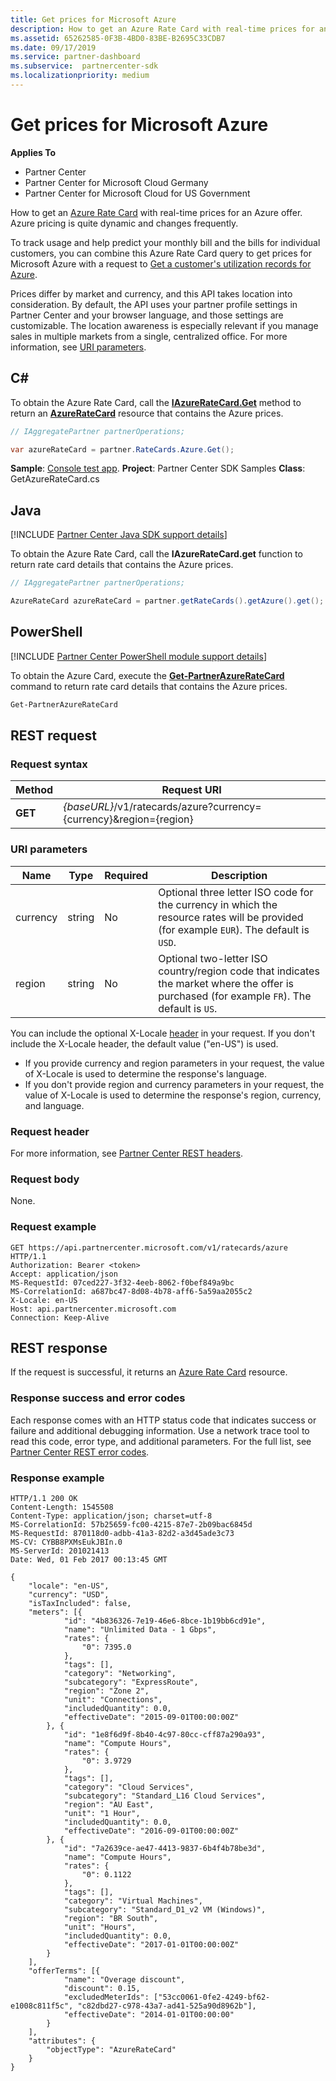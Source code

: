 ```yaml
---
title: Get prices for Microsoft Azure
description: How to get an Azure Rate Card with real-time prices for an Azure offer. Azure pricing is quite dynamic and changes frequently.
ms.assetid: 65262585-0F3B-4BD0-83BE-B2695C33CDB7
ms.date: 09/17/2019
ms.service: partner-dashboard
ms.subservice:  partnercenter-sdk
ms.localizationpriority: medium
---
```


# Get prices for Microsoft Azure

**Applies To**

- Partner Center
- Partner Center for Microsoft Cloud Germany
- Partner Center for Microsoft Cloud for US Government

How to get an [Azure Rate Card](azure-rate-card-resources.md) with real-time prices for an Azure offer. Azure pricing is quite dynamic and changes frequently.

To track usage and help predict your monthly bill and the bills for individual customers, you can combine this Azure Rate Card query to get prices for Microsoft Azure with a request to [Get a customer's utilization records for Azure](get-a-customer-s-utilization-record-for-azure.md).

Prices differ by market and currency, and this API takes location into consideration. By default, the API uses your partner profile settings in Partner Center and your browser language, and those settings are customizable. The location awareness is especially relevant if you manage sales in multiple markets from a single, centralized office. For more information, see [URI parameters](#uri-parameters).

## C\#

To obtain the Azure Rate Card, call the [**IAzureRateCard.Get**](https://docs.microsoft.com/dotnet/api/microsoft.store.partnercenter.ratecards.iazureratecard.get) method to return an [**AzureRateCard**](https://docs.microsoft.com/dotnet/api/microsoft.store.partnercenter.models.ratecards.azureratecard) resource that contains the Azure prices.

```csharp
// IAggregatePartner partnerOperations;

var azureRateCard = partner.RateCards.Azure.Get();
```

**Sample**: [Console test app](console-test-app.md). **Project**: Partner Center SDK Samples **Class**: GetAzureRateCard.cs

## Java

[!INCLUDE [Partner Center Java SDK support details](../includes/java-sdk-support.md)]

To obtain the Azure Rate Card, call the **IAzureRateCard.get** function to return rate card details that contains the Azure prices.

```java
// IAggregatePartner partnerOperations;

AzureRateCard azureRateCard = partner.getRateCards().getAzure().get();
```

## PowerShell

[!INCLUDE [Partner Center PowerShell module support details](../includes/powershell-module-support.md)]

To obtain the Azure Card, execute the [**Get-PartnerAzureRateCard**](https://github.com/Microsoft/Partner-Center-PowerShell/blob/master/docs/help/Get-PartnerAzureRateCard.md) command to return rate card details that contains the Azure prices.

```powershell
Get-PartnerAzureRateCard
```

## REST request

### Request syntax

| Method  | Request URI                                                        |
|---------|--------------------------------------------------------------------|
| **GET** | *{baseURL}*/v1/ratecards/azure?currency={currency}&region={region} |

### URI parameters

| Name     | Type   | Required | Description                                                                                                                                                                               |
|----------|--------|----------|-------------------------------------------------------------------------------------------------------------------------------------------------------------------------------------------|
| currency | string | No       | Optional three letter ISO code for the currency in which the resource rates will be provided (for example `EUR`). The default is `USD`. |
| region   | string | No       | Optional two-letter ISO country/region code that indicates the market where the offer is purchased (for example `FR`). The default is `US`.        |

You can include the optional X-Locale [header](headers.md#rest-request-headers) in your request. If you don't include the X-Locale header, the default value ("en-US") is used.

- If you provide currency and region parameters in your request, the value of X-Locale is used to determine the response's language.
- If you don't provide region and currency parameters in your request, the value of X-Locale is used to determine the response's region, currency, and language.

### Request header

For more information, see [Partner Center REST headers](headers.md).

### Request body

None.

### Request example

```http
GET https://api.partnercenter.microsoft.com/v1/ratecards/azure HTTP/1.1
Authorization: Bearer <token>
Accept: application/json
MS-RequestId: 07ced227-3f32-4eeb-8062-f0bef849a9bc
MS-CorrelationId: a687bc47-8d08-4b78-aff6-5a59aa2055c2
X-Locale: en-US
Host: api.partnercenter.microsoft.com
Connection: Keep-Alive
```

## REST response

If the request is successful, it returns an [Azure Rate Card](azure-rate-card-resources.md) resource.

### Response success and error codes

Each response comes with an HTTP status code that indicates success or failure and additional debugging information. Use a network trace tool to read this code, error type, and additional parameters. For the full list, see [Partner Center REST error codes](error-codes.md).

### Response example

```http
HTTP/1.1 200 OK
Content-Length: 1545508
Content-Type: application/json; charset=utf-8
MS-CorrelationId: 57b25659-fc00-4215-87e7-2b09bac6845d
MS-RequestId: 870118d0-adbb-41a3-82d2-a3d45ade3c73
MS-CV: CYBB8PXMsEukJBIn.0
MS-ServerId: 201021413
Date: Wed, 01 Feb 2017 00:13:45 GMT

{
    "locale": "en-US",
    "currency": "USD",
    "isTaxIncluded": false,
    "meters": [{
            "id": "4b836326-7e19-46e6-8bce-1b19bb6cd91e",
            "name": "Unlimited Data - 1 Gbps",
            "rates": {
                "0": 7395.0
            },
            "tags": [],
            "category": "Networking",
            "subcategory": "ExpressRoute",
            "region": "Zone 2",
            "unit": "Connections",
            "includedQuantity": 0.0,
            "effectiveDate": "2015-09-01T00:00:00Z"
        }, {
            "id": "1e8f6d9f-8b40-4c97-80cc-cff87a290a93",
            "name": "Compute Hours",
            "rates": {
                "0": 3.9729
            },
            "tags": [],
            "category": "Cloud Services",
            "subcategory": "Standard_L16 Cloud Services",
            "region": "AU East",
            "unit": "1 Hour",
            "includedQuantity": 0.0,
            "effectiveDate": "2016-09-01T00:00:00Z"
        }, {
            "id": "7a2639ce-ae47-4413-9837-6b4f4b78be3d",
            "name": "Compute Hours",
            "rates": {
                "0": 0.1122
            },
            "tags": [],
            "category": "Virtual Machines",
            "subcategory": "Standard_D1_v2 VM (Windows)",
            "region": "BR South",
            "unit": "Hours",
            "includedQuantity": 0.0,
            "effectiveDate": "2017-01-01T00:00:00Z"
        }
    ],
    "offerTerms": [{
            "name": "Overage discount",
            "discount": 0.15,
            "excludedMeterIds": ["53cc0061-0fe2-4249-bf62-e1008c811f5c", "c82dbd27-c978-43a7-ad41-525a90d8962b"],
            "effectiveDate": "2014-01-01T00:00:00"
        }
    ],
    "attributes": {
        "objectType": "AzureRateCard"
    }
}
```
